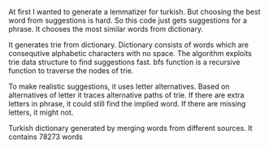 At first I wanted to generate a lemmatizer for turkish. But choosing the best word from suggestions is hard. So this code just gets suggestions for a phrase. It chooses the most similar words from dictionary.

It generates trie from dictionary. Dictionary consists of words which are consequtive alphabetic characters with no space. The algorithm exploits trie data structure to find suggestions fast. bfs function is a recursive function to traverse the nodes of trie. 

To make realistic suggestions, it uses letter alternatives. Based on alternatives of letter it traces alternative paths of trie. If there are extra letters in phrase, it could still find the implied word. If there are missing letters, it might not.

Turkish dictionary generated by merging words from different sources. It contains 78273 words
